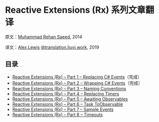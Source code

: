 # Reactive Extensions (Rx) 系列文章翻译

原文：[Muhammad Rehan Saeed](https://rehansaeed.com/), 2014

译文：[Alex Lewis](https://alexinea.com) [@translation.liuyi.work](https://translation.liuyi.work/reactive-extensions-rehansaeed2014), 2019

## 目录

- [Reactive Extensions (Rx) – Part 1 – Replacing C# Events](docs/1/README.zh-CN.md)（完成）
- [Reactive Extensions (Rx) – Part 2 – Wrapping C# Events](docs/2/README.zh-CN.md)（完成）
- [Reactive Extensions (Rx) – Part 3 – Naming Conventions](docs/3/README.md)
- [Reactive Extensions (Rx) – Part 4 – Replacing Timers](docs/4/README.md)
- [Reactive Extensions (Rx) – Part 5 – Awaiting Observables](docs/5/README.md)
- [Reactive Extensions (Rx) – Part 6 – Task ToObservable](docs/6/README.md)
- [Reactive Extensions (Rx) – Part 7 – Sample Events](docs/7/README.md)
- [Reactive Extensions (Rx) – Part 8 – Timeouts](docs/8/README.md)
